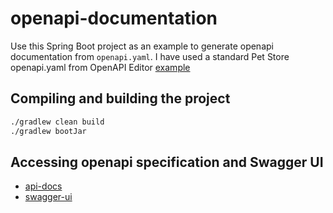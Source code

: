 # openapi-documentation

Use this Spring Boot project as an example to generate openapi documentation from `openapi.yaml`. 
I have used a standard Pet Store openapi.yaml from OpenAPI Editor [example](https://editor.swagger.io/)

## Compiling and building the project
```sh
./gradlew clean build
./gradlew bootJar
```
## Accessing openapi specification and Swagger UI
- [api-docs](http://localhost:8080/v3/api-docs)
- [swagger-ui](http://localhost:8080/swagger-ui/index.html)
